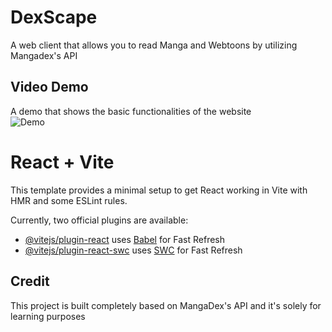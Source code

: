 
# DexScape  
A web client that allows you to read Manga and Webtoons by utilizing Mangadex's API
## Video Demo  
A demo that shows the basic functionalities of the website  
<img src='https://github.com/JianHua-Deng/temp-gif/blob/main/manga-site-preview-ezgif.com-resize.gif' title='Demo' alt='Demo'>
# React + Vite

This template provides a minimal setup to get React working in Vite with HMR and some ESLint rules.

Currently, two official plugins are available:

- [@vitejs/plugin-react](https://github.com/vitejs/vite-plugin-react/blob/main/packages/plugin-react/README.md) uses [Babel](https://babeljs.io/) for Fast Refresh
- [@vitejs/plugin-react-swc](https://github.com/vitejs/vite-plugin-react-swc) uses [SWC](https://swc.rs/) for Fast Refresh


## Credit  
This project is built completely based on MangaDex's API and it's solely for learning purposes
